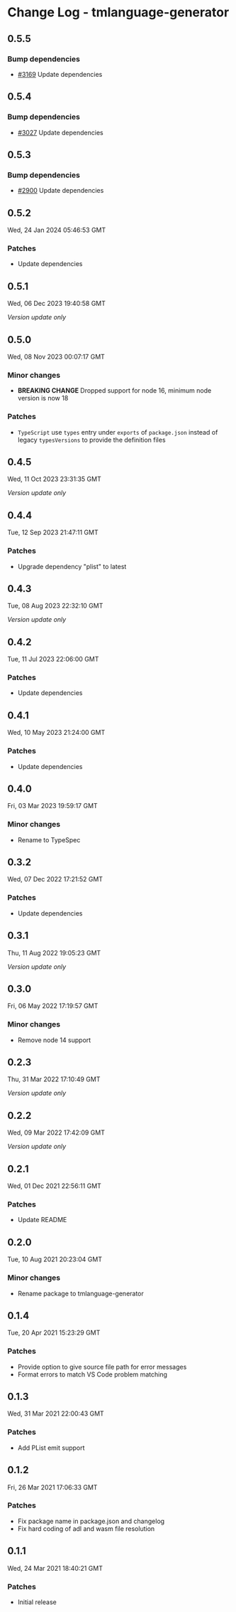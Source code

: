 # Change Log - tmlanguage-generator

## 0.5.5

### Bump dependencies

- [#3169](https://github.com/microsoft/typespec/pull/3169) Update dependencies


## 0.5.4

### Bump dependencies

- [#3027](https://github.com/microsoft/typespec/pull/3027) Update dependencies


## 0.5.3

### Bump dependencies

- [#2900](https://github.com/microsoft/typespec/pull/2900) Update dependencies



## 0.5.2
Wed, 24 Jan 2024 05:46:53 GMT

### Patches

- Update dependencies

## 0.5.1
Wed, 06 Dec 2023 19:40:58 GMT

_Version update only_

## 0.5.0
Wed, 08 Nov 2023 00:07:17 GMT

### Minor changes

- **BREAKING CHANGE** Dropped support for node 16, minimum node version is now 18

### Patches

- `TypeScript` use `types` entry under `exports` of `package.json` instead of legacy `typesVersions` to provide the definition files

## 0.4.5
Wed, 11 Oct 2023 23:31:35 GMT

_Version update only_

## 0.4.4
Tue, 12 Sep 2023 21:47:11 GMT

### Patches

- Upgrade dependency "plist" to latest

## 0.4.3
Tue, 08 Aug 2023 22:32:10 GMT

_Version update only_

## 0.4.2
Tue, 11 Jul 2023 22:06:00 GMT

### Patches

- Update dependencies

## 0.4.1
Wed, 10 May 2023 21:24:00 GMT

### Patches

- Update dependencies

## 0.4.0
Fri, 03 Mar 2023 19:59:17 GMT

### Minor changes

- Rename to TypeSpec

## 0.3.2
Wed, 07 Dec 2022 17:21:52 GMT

### Patches

- Update dependencies

## 0.3.1
Thu, 11 Aug 2022 19:05:23 GMT

_Version update only_

## 0.3.0
Fri, 06 May 2022 17:19:57 GMT

### Minor changes

- Remove node 14 support

## 0.2.3
Thu, 31 Mar 2022 17:10:49 GMT

_Version update only_

## 0.2.2
Wed, 09 Mar 2022 17:42:09 GMT

_Version update only_

## 0.2.1
Wed, 01 Dec 2021 22:56:11 GMT

### Patches

- Update README

## 0.2.0
Tue, 10 Aug 2021 20:23:04 GMT

### Minor changes

- Rename package to tmlanguage-generator

## 0.1.4
Tue, 20 Apr 2021 15:23:29 GMT

### Patches

- Provide option to give source file path for error messages
- Format errors to match VS Code problem matching

## 0.1.3
Wed, 31 Mar 2021 22:00:43 GMT

### Patches

- Add PList emit support

## 0.1.2
Fri, 26 Mar 2021 17:06:33 GMT

### Patches

- Fix package name in package.json and changelog
- Fix hard coding of adl and wasm file resolution

## 0.1.1
Wed, 24 Mar 2021 18:40:21 GMT

### Patches

- Initial release

